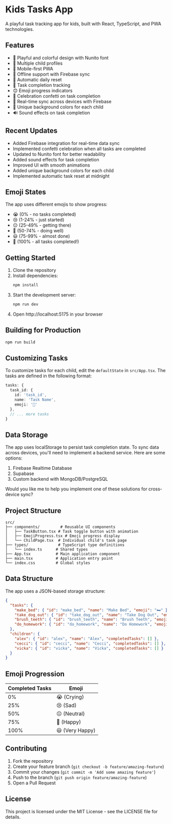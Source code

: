 # Kids Tasks App

A playful task tracking app for kids, built with React, TypeScript, and PWA technologies.

## Features

- 🎨 Playful and colorful design with Nunito font
- 👶 Multiple child profiles
- 📱 Mobile-first PWA
- 🔄 Offline support with Firebase sync
- 🌙 Automatic daily reset
- 🎯 Task completion tracking
- 😊 Emoji progress indicators
- 🎉 Celebration confetti on task completion
- 🔄 Real-time sync across devices with Firebase
- 🎨 Unique background colors for each child
- 🔊 Sound effects on task completion

## Recent Updates

- Added Firebase integration for real-time data sync
- Implemented confetti celebration when all tasks are completed
- Updated to Nunito font for better readability
- Added sound effects for task completion
- Improved UI with smooth animations
- Added unique background colors for each child
- Implemented automatic task reset at midnight

## Emoji States

The app uses different emojis to show progress:
- 😭 (0% - no tasks completed)
- 😢 (1-24% - just started)
- 😐 (25-49% - getting there)
- 🙂 (50-74% - doing well)
- 😃 (75-99% - almost done)
- 🤩 (100% - all tasks completed!)

## Getting Started

1. Clone the repository
2. Install dependencies:
   ```bash
   npm install
   ```
3. Start the development server:
   ```bash
   npm run dev
   ```
4. Open http://localhost:5175 in your browser

## Building for Production

```bash
npm run build
```

## Customizing Tasks

To customize tasks for each child, edit the `defaultState` in `src/App.tsx`. The tasks are defined in the following format:

```typescript
tasks: {
  task_id: { 
    id: 'task_id', 
    name: 'Task Name', 
    emoji: '🎯' 
  },
  // ... more tasks
}
```

## Data Storage

The app uses localStorage to persist task completion state. To sync data across devices, you'll need to implement a backend service. Here are some options:

1. Firebase Realtime Database
2. Supabase
3. Custom backend with MongoDB/PostgreSQL

Would you like me to help you implement one of these solutions for cross-device sync?

## Project Structure

```
src/
├── components/         # Reusable UI components
│   ├── TaskButton.tsx # Task toggle button with animation
│   ├── EmojiProgress.tsx # Emoji progress display
│   └── ChildPage.tsx  # Individual child's task page
├── types/             # TypeScript type definitions
│   └── index.ts      # Shared types
├── App.tsx           # Main application component
├── main.tsx          # Application entry point
└── index.css         # Global styles
```

## Data Structure

The app uses a JSON-based storage structure:

```json
{
  "tasks": {
    "make_bed": { "id": "make_bed", "name": "Make Bed", "emoji": "🛏️" },
    "take_dog_out": { "id": "take_dog_out", "name": "Take Dog Out", "emoji": "🐶" },
    "brush_teeth": { "id": "brush_teeth", "name": "Brush Teeth", "emoji": "🦷" },
    "do_homework": { "id": "do_homework", "name": "Do Homework", "emoji": "📚" }
  },
  "children": {
    "alex": { "id": "alex", "name": "Alex", "completedTasks": [] },
    "cecci": { "id": "cecci", "name": "Cecci", "completedTasks": [] },
    "vicka": { "id": "vicka", "name": "Vicka", "completedTasks": [] }
  }
}
```

## Emoji Progression

| Completed Tasks | Emoji |
|---------------|------|
| 0% | 😭 (Crying) |
| 25% | 😢 (Sad) |
| 50% | 😐 (Neutral) |
| 75% | 🙂 (Happy) |
| 100% | 😃 (Very Happy) |

## Contributing

1. Fork the repository
2. Create your feature branch (`git checkout -b feature/amazing-feature`)
3. Commit your changes (`git commit -m 'Add some amazing feature'`)
4. Push to the branch (`git push origin feature/amazing-feature`)
5. Open a Pull Request

## License

This project is licensed under the MIT License - see the LICENSE file for details. 